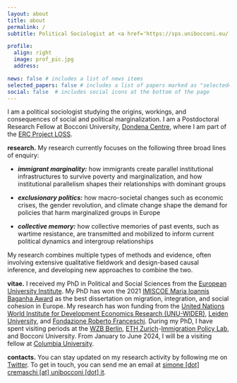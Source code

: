 ```yaml
---
layout: about
title: about
permalink: /
subtitle: Political Sociologist at <a href='https://sps.unibocconi.eu/'>Bocconi University</a>.

profile:
  align: right
  image: prof_pic.jpg
  address: 

news: false # includes a list of news items
selected_papers: false # includes a list of papers marked as "selected={true}"
social: false  # includes social icons at the bottom of the page
---
```


I am a political sociologist studying the origins, workings, and consequences of social and political marginalization. I am a Postdoctoral Research Fellow at Bocconi University, [Dondena Centre](https://dondena.unibocconi.eu/research-areas/politics-and-institutions-unit), where I am part of the [ERC Project LOSS](https://dondena.unibocconi.eu/research-projects/loss). 

**research.** My research currently focuses on the following three broad lines of enquiry:

- ***immigrant marginality:*** how immigrants create parallel institutional infrastructures to survive poverty and marginalization, and how institutional parallelism shapes their relationships with dominant groups

- ***exclusionary politics:*** how macro-societal changes such as economic crises, the gender revolution, and climate change shape the demand for policies that harm marginalized groups in Europe

- ***collective memory:*** how collective memories of past events, such as wartime resistance, are transmitted and mobilized to inform current political dynamics and intergroup relationships

My research combines multiple types of methods and evidence, often involving extensive qualitative fieldwork and design-based causal inference, and developing new approaches to combine the two.

**vitae.** I received my PhD in Political and Social Sciences from the [European University Institute](https://www.eui.eu/en/academic-units/political-and-social-sciences). My PhD has won the 2021 [IMISCOE Maria Ioannis Baganha Award](https://www.imiscoe.org/news-and-blog/news/network-news/1345-maria-baganha-award-winner-2021-simone-cremaschi) as the best dissertation on migration, integration, and social cohesion in Europe. My research has won funding from the [United Nations World Institute for Development Economics Research (UNU-WIDER)](https://www.wider.unu.edu/project/institutional-legacies-violent-conflict), [Leiden University](https://www.universiteitleiden.nl/), and [Fondazione Roberto Franceschi](https://www.fondfranceschi.it/). During my PhD, I have spent visiting periods at the [WZB Berlin](https://wzb.eu/en), [ETH Zurich](https://ethz.ch/de.html)-[Immigration Policy Lab](https://immigrationlab.org/), and Bocconi University. From January to June 2024, I will be a visiting fellow at [Columbia University](https://sociology.columbia.edu/).

**contacts.** You can stay updated on my research activity by following me on [Twitter](https://twitter.com/s_cremaschi). To get in touch, you can send me an email at [simone [dot] cremaschi [at] unibocconi [dot] it](simone.cremaschi@unibocconi.it).